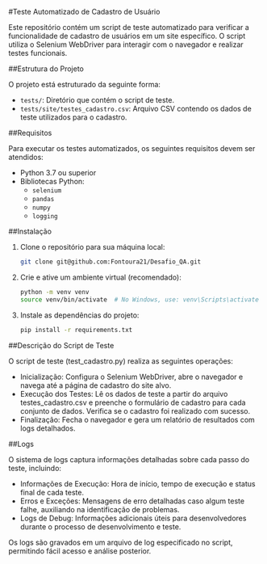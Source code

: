 #Teste Automatizado de Cadastro de Usuário

Este repositório contém um script de teste automatizado para verificar a funcionalidade de cadastro de usuários em um site específico. O script utiliza o Selenium WebDriver para interagir com o navegador e realizar testes funcionais. 

##Estrutura do Projeto

O projeto está estruturado da seguinte forma:

- `tests/`: Diretório que contém o script de teste.
- `tests/site/testes_cadastro.csv`: Arquivo CSV contendo os dados de teste utilizados para o cadastro.

##Requisitos

Para executar os testes automatizados, os seguintes requisitos devem ser atendidos:

- Python 3.7 ou superior
- Bibliotecas Python:
  - `selenium`
  - `pandas`
  - `numpy`
  - `logging`

##Instalação

1. Clone o repositório para sua máquina local:

   ```bash
   git clone git@github.com:Fontoura21/Desafio_QA.git

2. Crie e ative um ambiente virtual (recomendado):

    ```bash
    python -m venv venv
    source venv/bin/activate  # No Windows, use: venv\Scripts\activate

3. Instale as dependências do projeto:

    ```bash 
    pip install -r requirements.txt

##Descrição do Script de Teste

O script de teste (test_cadastro.py) realiza as seguintes operações:

 - Inicialização: Configura o Selenium WebDriver, abre o navegador e navega até a página de cadastro do site alvo.
 - Execução dos Testes: Lê os dados de teste a partir do arquivo testes_cadastro.csv e preenche o formulário de cadastro para cada conjunto de dados. Verifica se o cadastro foi realizado com sucesso.
 - Finalização: Fecha o navegador e gera um relatório de resultados com logs detalhados.

##Logs

O sistema de logs captura informações detalhadas sobre cada passo do teste, incluindo:

  - Informações de Execução: Hora de início, tempo de execução e status final de cada teste.
  - Erros e Exceções: Mensagens de erro detalhadas caso algum teste falhe, auxiliando na identificação de problemas.
  - Logs de Debug: Informações adicionais úteis para desenvolvedores durante o processo de desenvolvimento e teste.

Os logs são gravados em um arquivo de log especificado no script, permitindo fácil acesso e análise posterior.

